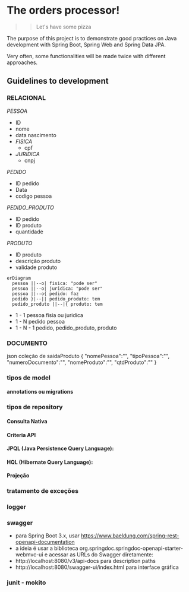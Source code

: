 # The orders processor!
>>Let's have some pizza

The purpose of this project is to demonstrate good practices on Java development with Spring Boot, Spring Web and Spring Data JPA.

Very often, some functionalities will be made twice with different approaches.

## Guidelines to development

### RELACIONAL 
*PESSOA*
- ID
- nome
- data nascimento
- *FISICA* 
  - cpf
- *JURIDICA*
  - cnpj

*PEDIDO*
- ID pedido
- Data
- codigo pessoa

*PEDIDO_PRODUTO*
- ID pedido
- ID produto
- quantidade

*PRODUTO*
- ID produto
- descrição produto
- validade produto

```mermaid
erDiagram
  pessoa ||--o| fisica: "pode ser"
  pessoa ||--o| juridica: "pode ser" 
  pessoa ||--o{ pedido: faz
  pedido }|--|| pedido_produto: tem
  pedido_produto ||--|{ produto: tem
```
- 1 - 1 pessoa fisia ou juridica
- 1 - N pedido pessoa
- 1 - N - 1 pedido, pedido_produto, produto

### DOCUMENTO
json coleção de saidaProduto
{
  "nomePessoa":"",
  "tipoPessoa":"",
  "numeroDocumento":"",
  "nomeProduto":"",
  "qtdProduto":""
}

### tipos de model
#### annotations ou migrations
### tipos de repository
#### Consulta Nativa
#### Criteria API
#### JPQL (Java Persistence Query Language):
#### HQL (Hibernate Query Language):
#### Projeção
### tratamento de exceções
### logger
### swagger
- para Spring Boot 3.x, usar https://www.baeldung.com/spring-rest-openapi-documentation
- a ideia é usar a biblioteca org.springdoc.springdoc-openapi-starter-webmvc-ui e acessar as URLs do Swagger diretamente:
 - http://localhost:8080/v3/api-docs para description paths
 - http://localhost:8080/swagger-ui/index.html para interface gráfica
### junit - mokito